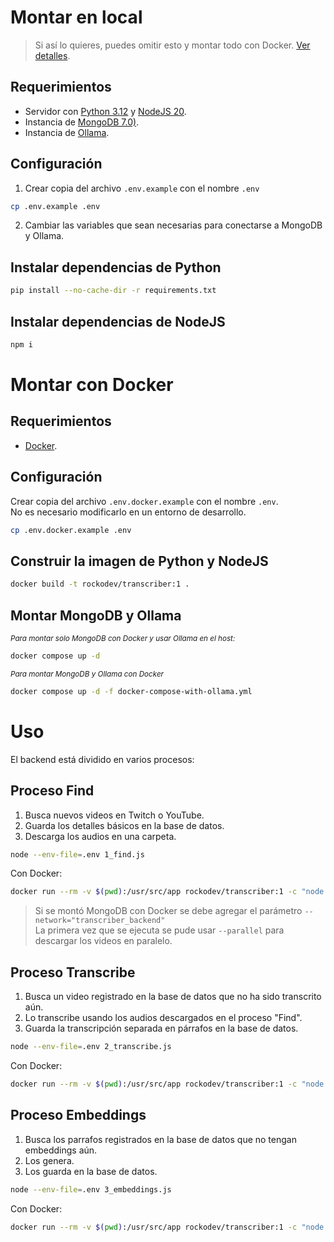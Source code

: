# Montar en local

> Si así lo quieres, puedes omitir esto y montar todo con Docker. [Ver detalles](#montar-con-docker).

## Requerimientos
- Servidor con [Python 3.12](https://www.python.org/) y [NodeJS 20](https://nodejs.org/).
- Instancia de [MongoDB 7.0)](https://www.mongodb.com/).
- Instancia de [Ollama](https://ollama.com/).

## Configuración
1. Crear copia del archivo `.env.example` con el nombre `.env`
```sh
cp .env.example .env
```
2. Cambiar las variables que sean necesarias para conectarse a MongoDB y Ollama.

## Instalar dependencias de Python
```sh
pip install --no-cache-dir -r requirements.txt
```

## Instalar dependencias de NodeJS
```sh
npm i
```

# Montar con Docker

## Requerimientos
- [Docker](https://www.docker.com/).

## Configuración
Crear copia del archivo `.env.docker.example` con el nombre `.env`.\
No es necesario modificarlo en un entorno de desarrollo.
```sh
cp .env.docker.example .env
```

## Construir la imagen de Python y NodeJS
```sh
docker build -t rockodev/transcriber:1 .
```

## Montar MongoDB y Ollama
<small>*Para montar solo MongoDB con Docker y usar Ollama en el host:*</small>

```sh
docker compose up -d
```
<small>*Para montar MongoDB y Ollama con Docker*</small>

```sh
docker compose up -d -f docker-compose-with-ollama.yml
```

# Uso

El backend está dividido en varios procesos:

## Proceso Find
1. Busca nuevos videos en Twitch o YouTube.
1. Guarda los detalles básicos en la base de datos.
1. Descarga los audios en una carpeta.
```sh
node --env-file=.env 1_find.js
```
Con Docker:
```sh
docker run --rm -v $(pwd):/usr/src/app rockodev/transcriber:1 -c "node --env-file=.env 1_find.js"
```
> Si se montó MongoDB con Docker se debe agregar el parámetro `--network="transcriber_backend"`\
> La primera vez que se ejecuta se pude usar `--parallel` para descargar los videos en paralelo.

## Proceso Transcribe
1. Busca un video registrado en la base de datos que no ha sido transcrito aún.
1. Lo transcribe usando los audios descargados en el proceso "Find".
1. Guarda la transcripción separada en párrafos en la base de datos.
```sh
node --env-file=.env 2_transcribe.js
```
Con Docker:
```sh
docker run --rm -v $(pwd):/usr/src/app rockodev/transcriber:1 -c "node --env-file=.env 2_transcribe.js"
```

## Proceso Embeddings
1. Busca los parrafos registrados en la base de datos que no tengan embeddings aún.
1. Los genera.
1. Los guarda en la base de datos.
```sh
node --env-file=.env 3_embeddings.js
```
Con Docker:
```sh
docker run --rm -v $(pwd):/usr/src/app rockodev/transcriber:1 -c "node --env-file=.env 3_embeddings.js"
```

<!-- docker run -it --rm -v $(pwd):/usr/src/app --network="transcriber_backend" rockodev/transcriber:1 -->
